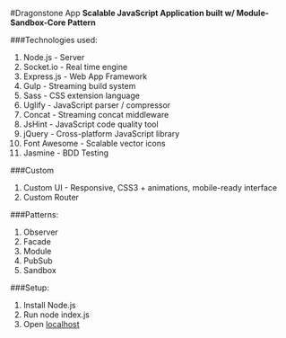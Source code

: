 #Dragonstone App
**Scalable JavaScript Application built w/ Module-Sandbox-Core Pattern**

###Technologies used:
1. Node.js - Server
2. Socket.io - Real time engine
3. Express.js - Web App Framework
4. Gulp - Streaming build system
5. Sass - CSS extension language
6. Uglify - JavaScript parser / compressor
7. Concat - Streaming concat middleware
8. JsHint - JavaScript code quality tool
9. jQuery - Cross-platform JavaScript library
10. Font Awesome - Scalable vector icons
11. Jasmine - BDD Testing

###Custom
1. Custom UI - Responsive, CSS3 + animations, mobile-ready interface
2. Custom Router


###Patterns:
1. Observer
2. Facade
3. Module
4. PubSub
5. Sandbox

###Setup:
1. Install Node.js
2. Run node index.js
3. Open [localhost](http://localhost:3000/)